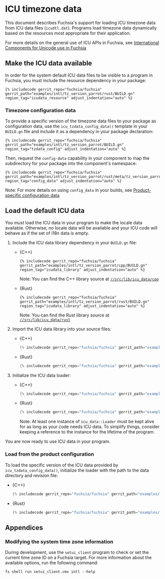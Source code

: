 # ICU timezone data

This document describes Fuchsia's support for loading ICU timezone data from
ICU data files (`icudtl.dat`). Programs load timezone data dynamically based on
the resources most appropriate for their application.

For more details on the general use of ICU APIs in Fuchsia, see
[International Components for Unicode use in Fuchsia](icu.md)


## Make the ICU data available

In order for the system default ICU data files to be visible to a program in
Fuchsia, you must include the resource dependency in your package:

```gn
{% includecode gerrit_repo="fuchsia/fuchsia" gerrit_path="examples/intl/tz_version_parrot/rust/BUILD.gn" region_tag="icudata_resource" adjust_indentation="auto" %}
```

### Timezone configuration data

To provide a specific version of the timezone data files to your package as
configuration data, use the `icu_tzdata_config_data()` template in your
`BUILD.gn` file and include it as a dependency in your package declaration:

```gn
{% includecode gerrit_repo="fuchsia/fuchsia" gerrit_path="examples/intl/tz_version_parrot/BUILD.gn" region_tag="tzdata_config" adjust_indentation="auto" %}
```

Then, request the `config-data` capability in your component to map the
subdirectory for your package into the component's namespace:

```json5
{% includecode gerrit_repo="fuchsia/fuchsia" gerrit_path="examples/intl/tz_version_parrot/rust/meta/tz_version_parrot.cml" region_tag="config_data" adjust_indentation="auto" %}
```

Note: For more details on using `config_data` in your builds,
see [Product-specific configuration data][product-config]

## Load the default ICU data

You *must* load the ICU data in your program to make the locale data available.
Otherwise, no locale data will be available and your ICU code will behave as if
the set of i18n data is empty.

1.  Include the ICU data library dependency in your `BUILD.gn` file:

    * {C++}

      ```gn
      {% includecode gerrit_repo="fuchsia/fuchsia" gerrit_path="examples/intl/tz_version_parrot/cpp/BUILD.gn" region_tag="icudata_library" adjust_indentation="auto" %}
      ```

      Note: You can find the C++ library source at
      [`//src/lib/icu_data/cpp`](/src/lib/icu_data/cpp)

    * {Rust}

      ```gn
      {% includecode gerrit_repo="fuchsia/fuchsia" gerrit_path="examples/intl/tz_version_parrot/rust/BUILD.gn" region_tag="icudata_library" adjust_indentation="auto" %}
      ```

      Note: You can find the Rust library source at
      [`//src/lib/icu_data/rust`](/src/lib/icu_data/rust)

1.  Import the ICU data library into your source files:

    * {C++}

      ```cpp
      {% includecode gerrit_repo="fuchsia/fuchsia" gerrit_path="examples/intl/tz_version_parrot/cpp/test.cc" region_tag="imports" adjust_indentation="auto" %}
      ```

    * {Rust}

      ```rust
      {% includecode gerrit_repo="fuchsia/fuchsia" gerrit_path="examples/intl/tz_version_parrot/rust/src/lib.rs" region_tag="imports" adjust_indentation="auto" %}
      ```

1.  Initialize the ICU data loader:

    * {C++}

      ```cpp
      {% includecode gerrit_repo="fuchsia/fuchsia" gerrit_path="examples/intl/tz_version_parrot/cpp/test.cc" region_tag="loader_example" adjust_indentation="auto" %}
      ```

    * {Rust}

      ```rust
      {% includecode gerrit_repo="fuchsia/fuchsia" gerrit_path="examples/intl/tz_version_parrot/rust/src/lib.rs" region_tag="loader_example" adjust_indentation="auto" %}
      ```

      Note: At least one instance of `icu_data::Loader` must be kept alive for
      as long as your code needs ICU data. To simplify things, consider keeping
      a reference to the instance for the lifetime of the program.

You are now ready to use ICU data in your program.

### Load from the product configuration

To load the specific version of the ICU data provided by `icu_tzdata_config_data()`,
initialize the loader with the path to the data directory and revision file:

* {C++}

  ```cpp
  {% includecode gerrit_repo="fuchsia/fuchsia" gerrit_path="examples/intl/tz_version_parrot/cpp/test.cc" region_tag="loader_config_example" adjust_indentation="auto" %}
  ```

* {Rust}

  ```rust
  {% includecode gerrit_repo="fuchsia/fuchsia" gerrit_path="examples/intl/tz_version_parrot/rust/src/lib.rs" region_tag="loader_config_example" adjust_indentation="auto" %}
  ```

## Appendices

### Modifying the system time zone information

During development, use the `setui_client` program to check or set the current
time zone ID on a Fuchsia target. For more information about the available
options, run the following command:

```posix-terminal
fx shell run setui_client.cmx intl --help
```

<!-- xrefs -->
[product-config]: /docs/development/components/data.md#product-specific_configuration_with_config_data
